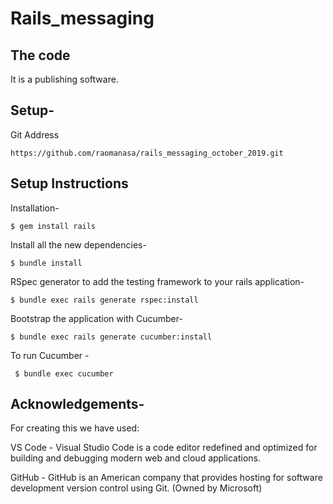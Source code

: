 # Rails_messaging
## The code

It is a publishing software.

## Setup-
Git Address
```
https://github.com/raomanasa/rails_messaging_october_2019.git
```

## Setup Instructions
Installation-
```
$ gem install rails
```
Install all the new dependencies-
```
$ bundle install
```
RSpec generator to add the testing framework to your rails application-
```
$ bundle exec rails generate rspec:install
```
Bootstrap the application with Cucumber-
```
$ bundle exec rails generate cucumber:install
```
To run Cucumber -
```
 $ bundle exec cucumber
```

## Acknowledgements-
For creating this we have used:

VS Code - Visual Studio Code is a code editor redefined and optimized for building and debugging modern web and cloud applications.

GitHub - GitHub is an American company that provides hosting for software development version control using Git. (Owned by Microsoft)
